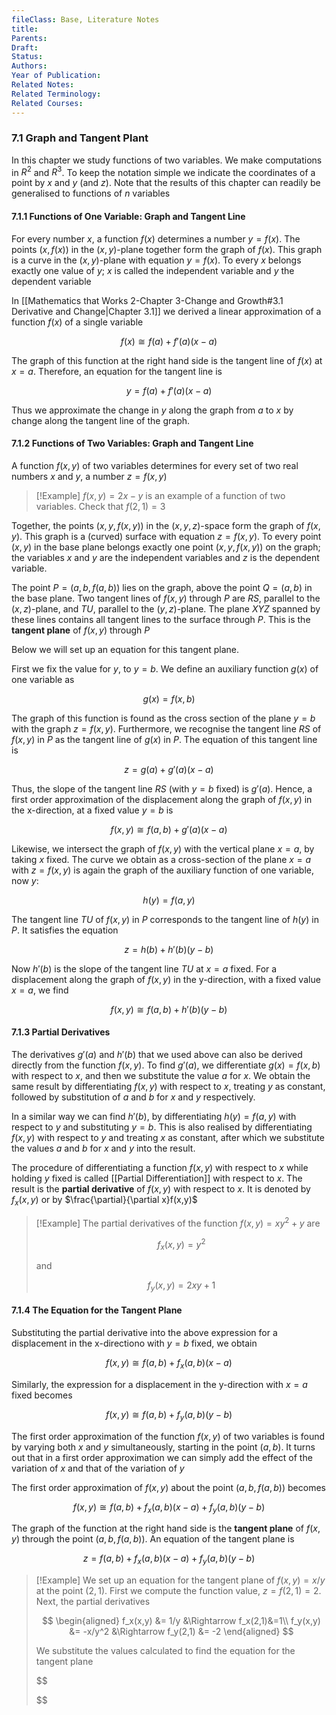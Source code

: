 ```yaml
---
fileClass: Base, Literature Notes
title: 
Parents: 
Draft: 
Status: 
Authors: 
Year of Publication: 
Related Notes: 
Related Terminology: 
Related Courses: 
---
```

### 7.1 Graph and Tangent Plant
In this chapter we study functions of two variables. We make computations in $R^2$ and $R^3$. To keep the notation simple we indicate the coordinates of a point by $x$ and $y$ (and $z$). Note that the results of this chapter can readily be generalised to functions of $n$ variables

#### 7.1.1 Functions of One Variable: Graph and Tangent Line
For every number $x$, a function $f(x)$ determines a number $y=f(x)$. The points $(x, f(x))$ in the $(x,y)$-plane together form the graph of $f(x)$. This graph is a curve in the $(x,y)$-plane with equation $y=f(x)$. To every $x$ belongs exactly one value of $y$; $x$ is called the independent variable and $y$ the dependent variable

In [[Mathematics that Works 2-Chapter 3-Change and Growth#3.1 Derivative and Change|Chapter 3.1]] we derived a linear approximation of a function $f(x)$ of a single variable

$$
f(x) \cong f(a)+ f'(a)(x-a)
$$

The graph of this function at the right hand side is the tangent line of $f(x)$ at $x=a$. Therefore, an equation for the tangent line is 

$$
y=f(a)+f'(a)(x-a)
$$

Thus we approximate the change in $y$ along the graph from $a$ to $x$ by change along the tangent line of the graph.

#### 7.1.2 Functions of Two Variables: Graph and Tangent Line
A function $f(x,y)$ of two variables determines for every set of two real numbers $x$ and $y$, a number $z=f(x,y)$

>[!Example]
>$f(x,y)=2x-y$ is an example of a function of two variables. Check that $f(2,1)=3$

Together, the points $(x,y,f(x,y))$ in the $(x,y,z)$-space form the graph of $f(x,y)$. This graph is a (curved) surface with equation $z=f(x,y)$. To every point $(x,y)$ in the base plane belongs exactly one point $(x,y,f(x,y))$ on the graph; the variables $x$ and $y$ are the independent variables and $z$ is the dependent variable. 

The point $P=(a,b,f(a,b))$ lies on the graph, above the point $Q=(a,b)$ in the base plane. Two tangent lines of $f(x,y)$ through $P$ are $RS$, parallel to the $(x,z)$-plane, and $TU$, parallel to the $(y,z)$-plane. The plane $XYZ$ spanned by these lines contains all tangent lines to the surface through $P$. This is the **tangent plane** of $f(x,y)$ through $P$

Below we will set up an equation for this tangent plane. 

First we fix the value for $y$, to $y=b$. We define an auxiliary function $g(x)$ of one variable as 

$$
g(x)=f(x,b)
$$

The graph of this function is found as the cross section of the plane $y=b$ with the graph $z=f(x,y)$. Furthermore, we recognise the tangent line $RS$ of $f(x,y)$ in $P$ as the tangent line of $g(x)$ in $P$. The equation of this tangent line is

$$
z=g(a)+g'(a)(x-a)
$$

Thus, the slope of the tangent line $RS$ (with $y=b$ fixed) is $g'(a)$. Hence, a first order approximation of the displacement along the graph of $f(x,y)$ in the x-direction, at a fixed value $y=b$ is

$$
f(x,y) \cong f(a,b) + g'(a)(x-a)
$$

Likewise, we intersect the graph of $f(x,y)$ with the vertical plane $x=a$, by taking $x$ fixed. The curve we obtain as a cross-section of the plane $x=a$ with $z=f(x,y)$ is again  the graph of the auxiliary function of one variable, now $y$:

$$
h(y)=f(a,y)
$$

The tangent line $TU$ of $f(x,y)$ in $P$ corresponds to the tangent line of $h(y)$ in $P$. It satisfies the equation

$$
z=h(b)+h'(b)(y-b)
$$

Now $h'(b)$ is the slope of the tangent line $TU$ at $x=a$ fixed. For a displacement along the graph of $f(x,y)$ in the y-direction, with a fixed value $x=a$, we find

$$
f(x,y) \cong f(a,b)+h'(b)(y-b)
$$

#### 7.1.3 Partial Derivatives
The derivatives $g'(a)$ and $h'(b)$ that we used above can also be derived directly from the function $f(x,y)$. To find $g'(a)$, we differentiate $g(x)=f(x,b)$ with respect to $x$, and then we substitute the value $a$ for $x$. We obtain the same result by differentiating $f(x,y)$ with respect to $x$, treating $y$ as constant, followed by substitution of $a$ and $b$ for $x$ and $y$ respectively. 

In a similar way we can find $h'(b)$, by differentiating $h(y)=f(a,y)$ with respect to $y$ and substituting $y=b$. This is also realised by differentiating $f(x,y)$ with respect to $y$ and treating $x$ as constant, after which we substitute the values $a$ and $b$ for $x$ and $y$ into the result. 

The procedure of differentiating a function $f(x,y)$ with respect to $x$ while holding $y$ fixed is called [[Partial Differentiation]] with respect to $x$. The result is the **partial derivative** of $f(x,y)$ with respect to $x$. It is denoted by $f_x(x,y)$ or by $\frac{\partial}{\partial x}f(x,y)$

>[!Example]
>The partial derivatives of the function $f(x,y)=xy^2 + y$ are
>
>$$
>f_x(x,y)=y^2
>$$
>
>and
>
>$$
>f_y(x,y)=2xy+1
>$$


#### 7.1.4 The Equation for the Tangent Plane
Substituting the partial derivative into the above expression for a displacement in the x-directiono with $y=b$ fixed, we obtain

$$
f(x,y) \cong f(a,b) + f_x(a,b)(x-a)
$$

Similarly, the expression for a displacement in the y-direction with $x=a$ fixed becomes

$$
f(x,y) \cong f(a,b)+f_y(a,b)(y-b)
$$

The first order approximation of the function $f(x,y)$ of two variables is found by varying both $x$ and $y$ simultaneously, starting in the point $(a,b)$. It turns out that in a first order approximation we can simply add the effect of the variation of $x$ and that of the variation of $y$

The first order approximation of $f(x,y)$ about the point $(a,b,f(a,b))$ becomes

$$
f(x,y) \cong f(a,b)+f_x(a,b)(x-a) + f_y(a,b)(y-b)
$$

The graph of the function at the right hand side is the **tangent plane** of $f(x,y)$ through the point $(a,b,f(a,b))$. An equation of the tangent plane is

$$
z = f(a,b)+f_x(a,b)(x-a) + f_y(a,b)(y-b)
$$

>[!Example]
>We set up an equation for the tangent plane of $f(x,y)=x/y$ at the point $(2,1)$. First we compute the function value, $z=f(2,1)=2$. Next, the partial derivatives
>
>$$
>\begin{aligned}
>f_x(x,y) &= 1/y &\Rightarrow f_x(2,1)&=1\\
>f_y(x,y) &= -x/y^2 &\Rightarrow f_y(2,1) &= -2
>\end{aligned}
>$$
>
>We substitute the values calculated to find the equation for the tangent plane
>
>$$
>
>$$

